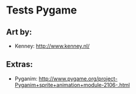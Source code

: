 # Tests Pygame

## Art by:
- Kenney: http://www.kenney.nl/

## Extras:
- Pyganim: http://www.pygame.org/project-Pyganim+sprite+animation+module-2106-.html